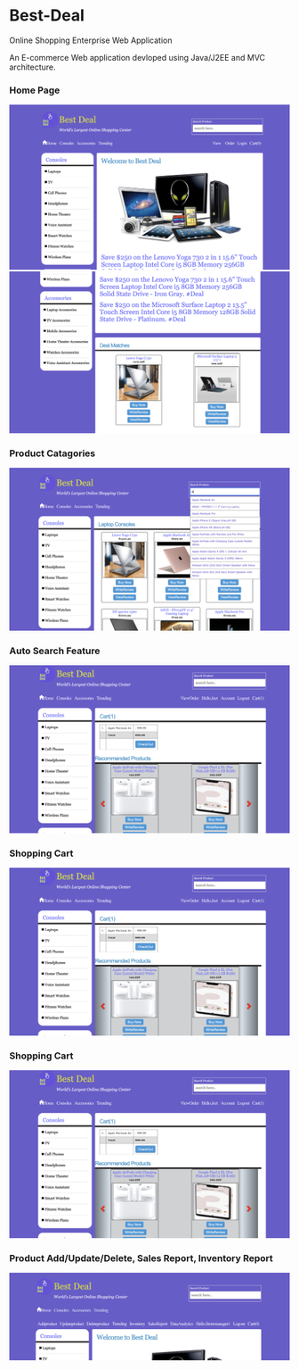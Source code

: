 # Best-Deal
Online Shopping Enterprise Web Application

An E-commerce Web application devloped using Java/J2EE and MVC architecture.

### Home Page
![alt text](screeshots/Screen%20Shot%202019-12-30%20at%207.08.47%20PM.png  "Home Page")
![alt text](screeshots/Screen%20Shot%202019-12-30%20at%207.08.58%20PM.png  "Home Page")

### Product  Catagories
![alt text](screeshots/Screen%20Shot%202019-12-30%20at%207.09.26%20PM.png "Product Catagories")

### Auto Search Feature
![alt text](screeshots/Screen%20Shot%202019-12-30%20at%207.10.09%20PM.png "Auto Search Feature")

### Shopping Cart
![alt text](screeshots/Screen%20Shot%202019-12-30%20at%207.10.09%20PM.png "Shopping Cart")

### Shopping Cart
![alt text](screeshots/Screen%20Shot%202019-12-30%20at%207.10.09%20PM.png "Shopping Cart")

### Product Add/Update/Delete, Sales Report, Inventory Report
![alt text](screeshots/Screen%20Shot%202019-12-30%20at%207.10.50%20PM.png "")




